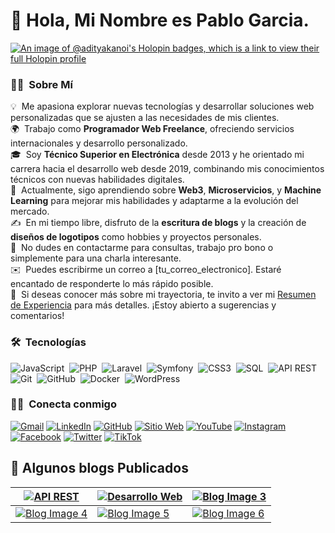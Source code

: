 # 👋 Hola, Mi Nombre es Pablo Garcia.



[![An image of @adityakanoi's Holopin badges, which is a link to view their full Holopin profile](https://pablogarciajc.com/wp-content/uploads/2024/02/banner_desktop_pablogarciajc_programador_desarrador_web.webp)](https://pablogarciajc.com/wp-content/uploads/2024/02/banner_desktop_pablogarciajc_programador_desarrador_web.webp)


<!-- ## 👋 &nbsp;Hey there! I'm Aditya Kanoi -->

### 👨‍💻 &nbsp;Sobre Mí

💡 &nbsp;Me apasiona explorar nuevas tecnologías y desarrollar soluciones web personalizadas que se ajusten a las necesidades de mis clientes.  
🌍 &nbsp;Trabajo como **Programador Web Freelance**, ofreciendo servicios internacionales y desarrollo personalizado.  
🎓 &nbsp;Soy **Técnico Superior en Electrónica** desde 2013 y he orientado mi carrera hacia el desarrollo web desde 2019, combinando mis conocimientos técnicos con nuevas habilidades digitales.  
🌱 &nbsp;Actualmente, sigo aprendiendo sobre **Web3**, **Microservicios**, y **Machine Learning** para mejorar mis habilidades y adaptarme a la evolución del mercado.  
✍️ &nbsp;En mi tiempo libre, disfruto de la **escritura de blogs** y la creación de **diseños de logotipos** como hobbies y proyectos personales.  
💬 &nbsp;No dudes en contactarme para consultas, trabajo pro bono o simplemente para una charla interesante.  
✉️ &nbsp;Puedes escribirme un correo a [tu_correo_electronico]. Estaré encantado de responderte lo más rápido posible.  
📄 &nbsp;Si deseas conocer más sobre mi trayectoria, te invito a ver mi [Resumen de Experiencia](https://pablogarciajc.com/resume) para más detalles. ¡Estoy abierto a sugerencias y comentarios!


### 🛠 &nbsp;Tecnologías
![JavaScript](https://img.shields.io/badge/javascript-%23323330.svg?style=for-the-badge&logo=javascript&logoColor=%23F7DF1E)&nbsp;
![PHP](https://img.shields.io/badge/php-%23777777.svg?style=for-the-badge&logo=php&logoColor=white)&nbsp;
![Laravel](https://img.shields.io/badge/laravel-%23F4534B.svg?style=for-the-badge&logo=laravel&logoColor=white)&nbsp;
![Symfony](https://img.shields.io/badge/symfony-%23C7003E.svg?style=for-the-badge&logo=symfony&logoColor=white)&nbsp;
![CSS3](https://img.shields.io/badge/css3-%231572B6.svg?style=for-the-badge&logo=css3&logoColor=white)&nbsp;
![SQL](https://img.shields.io/badge/sql-%234478A8.svg?style=for-the-badge&logo=sql&logoColor=white)&nbsp;
![API REST](https://img.shields.io/badge/API%20REST-%2332A3FF.svg?style=for-the-badge&logo=rest&logoColor=white)&nbsp;
![Git](https://img.shields.io/badge/git-%23F05033.svg?style=for-the-badge&logo=git&logoColor=white)&nbsp;
![GitHub](https://img.shields.io/badge/github-%23121011.svg?style=for-the-badge&logo=github&logoColor=white)&nbsp;
![Docker](https://img.shields.io/badge/docker-%232496ED.svg?style=for-the-badge&logo=docker&logoColor=white)&nbsp;
![WordPress](https://img.shields.io/badge/WordPress-%2339ACFF.svg?style=for-the-badge&logo=wordpress&logoColor=white)&nbsp;

### 🤝🏻 &nbsp;Conecta conmigo

[![Gmail](https://img.shields.io/badge/-Gmail-D14836?style=flat&logo=Gmail&logoColor=white)](mailto:[tu_correo_electronico])
[![LinkedIn](https://img.shields.io/badge/-LinkedIn-0077B5?style=flat&logo=Linkedin&logoColor=white)]([Tu_Linkedin])
[![GitHub](https://img.shields.io/badge/-GitHub-181717?style=flat&logo=github&logoColor=white)]([Tu_GitHub])
[![Sitio Web](https://img.shields.io/badge/-SitioWeb-3423A6?style=flat&logo=Google-Chrome&logoColor=white)]([Tu_Website])
[![YouTube](https://img.shields.io/badge/-YouTube-FF0000?style=flat&logo=YouTube&logoColor=white)]([Tu_YouTube])
[![Instagram](https://img.shields.io/badge/-Instagram-E4405F?style=flat&logo=Instagram&logoColor=white)]([Tu_Instagram])
[![Facebook](https://img.shields.io/badge/-Facebook-1877F2?style=flat&logo=Facebook&logoColor=white)]([Tu_Facebook])
[![Twitter](https://img.shields.io/badge/-Twitter-1DA1F2?style=flat&logo=Twitter&logoColor=white)]([Tu_Twitter])
[![TikTok](https://img.shields.io/badge/-TikTok-000000?style=flat&logo=TikTok&logoColor=white)]([Tu_TikTok])


## 📝 Algunos blogs Publicados


| [![API REST](https://pablogarciajc.com/wp-content/uploads/2024/04/pablogarciajc-img00-API-REST.webp)](https://pablogarciajc.com/blog/) | [![Desarrollo Web](https://pablogarciajc.com/wp-content/uploads/2024/04/pablogarciajc-img00-API-REST.webp)](https://pablogarciajc.com/blog/) | [![Blog Image 3](https://pablogarciajc.com/wp-content/uploads/2024/04/pablogarciajc-img00-API-REST.webp)](https://pablogarciajc.com/blog/) |
| --- | --- | --- |
| [![Blog Image 4](https://pablogarciajc.com/wp-content/uploads/2024/04/pablogarciajc-img00-API-REST.webp)](https://pablogarciajc.com/blog/) | [![Blog Image 5](https://pablogarciajc.com/wp-content/uploads/2024/04/pablogarciajc-img00-API-REST.webp)](https://pablogarciajc.com/blog/) | [![Blog Image 6](https://pablogarciajc.com/wp-content/uploads/2024/04/pablogarciajc-img00-API-REST.webp)](https://pablogarciajc.com/blog/) |


